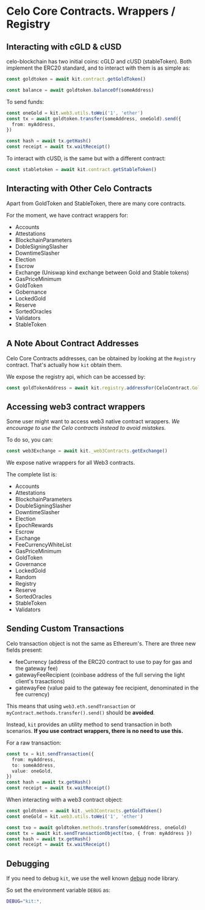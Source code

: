 # Celo Core Contracts. Wrappers / Registry

## Interacting with cGLD & cUSD

celo-blockchain has two initial coins: cGLD and cUSD \(stableToken\). Both implement the ERC20 standard, and to interact with them is as simple as:

```typescript
const goldtoken = await kit.contract.getGoldToken()

const balance = await goldtoken.balanceOf(someAddress)
```

To send funds:

```typescript
const oneGold = kit.web3.utils.toWei('1', 'ether')
const tx = await goldtoken.transfer(someAddress, oneGold).send({
  from: myAddress,
})

const hash = await tx.getHash()
const receipt = await tx.waitReceipt()
```

To interact with cUSD, is the same but with a different contract:

```typescript
const stabletoken = await kit.contract.getStableToken()
```

## Interacting with Other Celo Contracts

Apart from GoldToken and StableToken, there are many core contracts.

For the moment, we have contract wrappers for:

* Accounts
* Attestations
* BlockchainParameters
* DobleSigningSlasher
* DowntimeSlasher
* Election
* Escrow
* Exchange \(Uniswap kind exchange between Gold and Stable tokens\)
* GasPriceMinimum
* GoldToken
* Gobernance
* LockedGold
* Reserve
* SortedOracles
* Validators
* StableToken

## A Note About Contract Addresses

Celo Core Contracts addresses, can be obtained by looking at the `Registry` contract. That's actually how `kit` obtain them.

We expose the registry api, which can be accessed by:

```typescript
const goldTokenAddress = await kit.registry.addressFor(CeloContract.GoldToken)
```

## Accessing web3 contract wrappers

Some user might want to access web3 native contract wrappers. _We encourage to use the Celo contracts instead to avoid mistakes._

To do so, you can:

```typescript
const web3Exchange = await kit._web3Contracts.getExchange()
```

We expose native wrappers for all Web3 contracts.

The complete list is:

* Accounts
* Attestations
* BlockchainParameters
* DoubleSigningSlasher
* DowntimeSlasher
* Election
* EpochRewards
* Escrow
* Exchange
* FeeCurrencyWhiteList
* GasPriceMinimum
* GoldToken
* Governance
* LockedGold
* Random
* Registry
* Reserve
* SortedOracles
* StableToken
* Validators

## Sending Custom Transactions

Celo transaction object is not the same as Ethereum's. There are three new fields present:

* feeCurrency \(address of the ERC20 contract to use to pay for gas and the gateway fee\)
* gatewayFeeRecipient \(coinbase address of the full serving the light client's trasactions\)
* gatewayFee \(value paid to the gateway fee recipient, denominated in the fee currency\)

This means that using `web3.eth.sendTransaction` or `myContract.methods.transfer().send()` should be **avoided**.

Instead, `kit` provides an utility method to send transaction in both scenarios. **If you use contract wrappers, there is no need to use this.**

For a raw transaction:

```typescript
const tx = kit.sendTransaction({
  from: myAddress,
  to: someAddress,
  value: oneGold,
})
const hash = await tx.getHash()
const receipt = await tx.waitReceipt()
```

When interacting with a web3 contract object:

```typescript
const goldtoken = await kit._web3Contracts.getGoldToken()
const oneGold = kit.web3.utils.toWei('1', 'ether')

const txo = await goldtoken.methods.transfer(someAddress, oneGold)
const tx = await kit.sendTransactionObject(txo, { from: myAddress })
const hash = await tx.getHash()
const receipt = await tx.waitReceipt()
```

## Debugging

If you need to debug `kit`, we use the well known [debug](https://github.com/visionmedia/debug) node library.

So set the environment variable `DEBUG` as:

```bash
DEBUG="kit:*,
```

